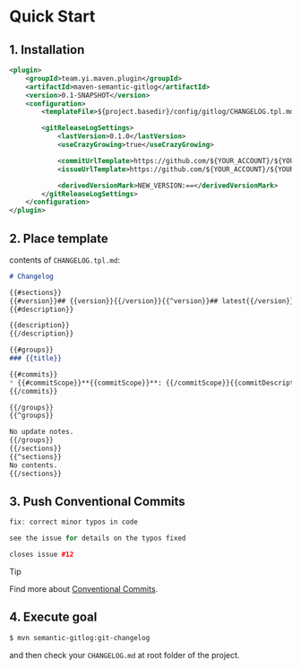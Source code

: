 # Quick Start

## 1. Installation

```xml
<plugin>
    <groupId>team.yi.maven.plugin</groupId>
    <artifactId>maven-semantic-gitlog</artifactId>
    <version>0.1-SNAPSHOT</version>
    <configuration>
        <templateFile>${project.basedir}/config/gitlog/CHANGELOG.tpl.md</templateFile>

        <gitReleaseLogSettings>
            <lastVersion>0.1.0</lastVersion>
            <useCrazyGrowing>true</useCrazyGrowing>

            <commitUrlTemplate>https://github.com/${YOUR_ACCOUNT}/${YOUR_PROJECT_NAME}/commit/:commitId</commitUrlTemplate>
            <issueUrlTemplate>https://github.com/${YOUR_ACCOUNT}/${YOUR_PROJECT_NAME}/issues/:issueId</issueUrlTemplate>

            <derivedVersionMark>NEW_VERSION:==</derivedVersionMark>
        </gitReleaseLogSettings>
    </configuration>
</plugin>
```

## 2. Place template

contents of `CHANGELOG.tpl.md`:

```markdown
# Changelog

{{#sections}}
{{#version}}## {{version}}{{/version}}{{^version}}## latest{{/version}}{{#releaseDate}} ({{releaseDate.shortDate}}){{/releaseDate}}{{^releaseDate}} ({{now.shortDate}}){{/releaseDate}}
{{#description}}

{{description}}
{{/description}}

{{#groups}}
### {{title}}

{{#commits}}
* {{#commitScope}}**{{commitScope}}**: {{/commitScope}}{{commitDescription}}{{#firstIssueId}} ([#{{firstIssueId}}]({{firstIssueUrl}})){{/firstIssueId}}{{#shortHash}} ([{{shortHash}}]({{commitUrl}})){{/shortHash}}{{#hasCloseIssues}}, closes{{#closeIssues}} [#{{id}}]({{url}}){{/closeIssues}}{{/hasCloseIssues}}
{{/commits}}

{{/groups}}
{{^groups}}

No update notes.
{{/groups}}
{{/sections}}
{{^sections}}
No contents.
{{/sections}}
```

## 3. Push Conventional Commits

```cc
fix: correct minor typos in code

see the issue for details on the typos fixed

closes issue #12
```

> [!TIP]
> Find more about [Conventional Commits](https://conventionalcommits.org).

## 4. Execute goal

```bash
$ mvn semantic-gitlog:git-changelog
```

and then check your `CHANGELOG.md` at root folder of the project.
